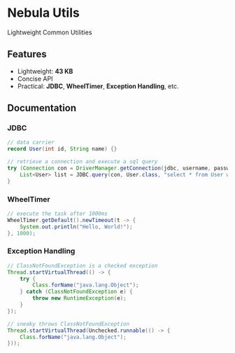 Nebula Utils
============

Lightweight Common Utilities


Features
--------

* Lightweight: **43 KB**
* Concise API
* Practical: **JDBC**, **WheelTimer**, **Exception Handling**, etc.


Documentation
-------------

### JDBC
```java
// data carrier
record User(int id, String name) {}

// retrieve a connection and execute a sql query
try (Connection con = DriverManager.getConnection(jdbc, username, password)) {
	List<User> list = JDBC.query(con, User.class, "select * from User where id > ?", 5);
}
```

### WheelTimer
```java
// execute the task after 1000ms
WheelTimer.getDefault().newTimeout(t -> {
	System.out.println("Hello, World!");
}, 1000);
```

### Exception Handling
```java
// ClassNotFoundException is a checked exception
Thread.startVirtualThread(() -> {
	try {
		Class.forName("java.lang.Object");
	} catch (ClassNotFoundException e) {
		throw new RuntimeException(e);
	}
});

// sneaky throws ClassNotFoundException
Thread.startVirtualThread(Unchecked.runnable(() -> {
	Class.forName("java.lang.Object");
}));
```
